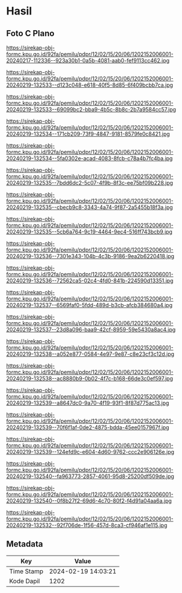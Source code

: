 # Hasil

## Foto C Plano

https://sirekap-obj-formc.kpu.go.id/92fa/pemilu/pdpr/12/02/15/20/06/1202152006001-20240217-112336--923a30b1-0a5b-4081-aab0-fef9113cc462.jpg

https://sirekap-obj-formc.kpu.go.id/92fa/pemilu/pdpr/12/02/15/20/06/1202152006001-20240219-132533--d123c048-e618-40f5-8d85-6f409bcbb7ca.jpg

https://sirekap-obj-formc.kpu.go.id/92fa/pemilu/pdpr/12/02/15/20/06/1202152006001-20240219-132533--69099bc2-bba9-4b5c-8b8c-2b7a9584cc57.jpg

https://sirekap-obj-formc.kpu.go.id/92fa/pemilu/pdpr/12/02/15/20/06/1202152006001-20240219-132534--171cb209-73f9-4847-9181-8579fe0c8421.jpg

https://sirekap-obj-formc.kpu.go.id/92fa/pemilu/pdpr/12/02/15/20/06/1202152006001-20240219-132534--5fa0302e-acad-4083-8fcb-c78a4b7fc4ba.jpg

https://sirekap-obj-formc.kpu.go.id/92fa/pemilu/pdpr/12/02/15/20/06/1202152006001-20240219-132535--7bdd6dc2-5c07-4f9b-8f3c-ee75bf09b228.jpg

https://sirekap-obj-formc.kpu.go.id/92fa/pemilu/pdpr/12/02/15/20/06/1202152006001-20240219-132535--cbecb9c8-3343-4a74-9f87-2a5455b18f3a.jpg

https://sirekap-obj-formc.kpu.go.id/92fa/pemilu/pdpr/12/02/15/20/06/1202152006001-20240219-132535--5cb6a764-9c19-4464-9ec4-516ff743bcb9.jpg

https://sirekap-obj-formc.kpu.go.id/92fa/pemilu/pdpr/12/02/15/20/06/1202152006001-20240219-132536--7301e343-104b-4c3b-9186-9ea2b6220418.jpg

https://sirekap-obj-formc.kpu.go.id/92fa/pemilu/pdpr/12/02/15/20/06/1202152006001-20240219-132536--72562ca5-02c4-4fd0-841b-224590d13351.jpg

https://sirekap-obj-formc.kpu.go.id/92fa/pemilu/pdpr/12/02/15/20/06/1202152006001-20240219-132537--6569faf0-5fdd-489d-b3cb-afcb384680a4.jpg

https://sirekap-obj-formc.kpu.go.id/92fa/pemilu/pdpr/12/02/15/20/06/1202152006001-20240219-132537--23d8a096-baa9-42cf-8959-59e5430a8ac4.jpg

https://sirekap-obj-formc.kpu.go.id/92fa/pemilu/pdpr/12/02/15/20/06/1202152006001-20240219-132538--a052e877-0584-4e97-9e87-c8e23cf3c12d.jpg

https://sirekap-obj-formc.kpu.go.id/92fa/pemilu/pdpr/12/02/15/20/06/1202152006001-20240219-132538--ac8880b9-0b02-4f7c-b168-66de3c0ef597.jpg

https://sirekap-obj-formc.kpu.go.id/92fa/pemilu/pdpr/12/02/15/20/06/1202152006001-20240219-132539--a8647dc0-9a70-4f19-93f1-8f87d775ac13.jpg

https://sirekap-obj-formc.kpu.go.id/92fa/pemilu/pdpr/12/02/15/20/06/1202152006001-20240219-132539--70f6f1af-0de2-4875-bdda-45ee0157967f.jpg

https://sirekap-obj-formc.kpu.go.id/92fa/pemilu/pdpr/12/02/15/20/06/1202152006001-20240219-132539--124efd9c-e604-4d60-9762-ccc2e906126e.jpg

https://sirekap-obj-formc.kpu.go.id/92fa/pemilu/pdpr/12/02/15/20/06/1202152006001-20240219-132540--fa963773-2857-4061-95d8-25200df509de.jpg

https://sirekap-obj-formc.kpu.go.id/92fa/pemilu/pdpr/12/02/15/20/06/1202152006001-20240219-132540--0f8b27f2-69d6-4c70-80f2-f4d91a04aa6a.jpg

https://sirekap-obj-formc.kpu.go.id/92fa/pemilu/pdpr/12/02/15/20/06/1202152006001-20240219-132532--92f706de-1f56-457d-8ca3-cf946af1e115.jpg


## Metadata

| Key        | Value               |
| ---------- | ------------------- |
| Time Stamp | 2024-02-19 14:03:21 |
| Kode Dapil | 1202                |



